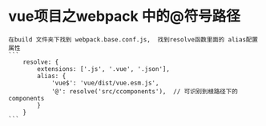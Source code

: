 # vue项目之webpack 中的@符号路径

	在build 文件夹下找到 webpack.base.conf.js,  找到resolve函数里面的 alias配置属性
	```
		resolve: {
			extensions: ['.js', '.vue', '.json'],
			alias: {
				'vue$': 'vue/dist/vue.esm.js',
				'@': resolve('src/ccomponents'),  // 可识别到根路径下的components
			}
		}
	```
